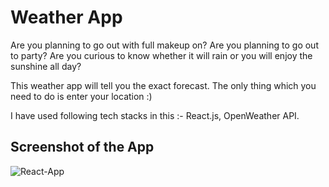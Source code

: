 # Weather App
 
Are you planning to go out with full makeup on? 
Are you planning to go out to party?
Are you curious to know whether it will rain or you will enjoy the sunshine all day?

This weather app will tell you the exact forecast. 
The only thing which you need to do is enter your location :)

I have used following tech stacks in this :- React.js, OpenWeather API.
 

## Screenshot of the App

<img src="https://i.ibb.co/fCjxWhs/React-App.png" alt="React-App" border="0">
